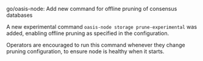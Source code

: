 go/oasis-node: Add new command for offline pruning of consensus databases

A new experimental command `oasis-node storage prune-experimental`
was added, enabling offline pruning as specified in the configuration.

Operators are encouraged to run this command whenever they change pruning
configuration, to ensure node is healthy when it starts.
